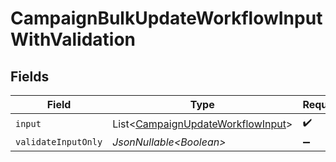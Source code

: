 # CampaignBulkUpdateWorkflowInputWithValidation


## Fields

| Field                                                                                        | Type                                                                                         | Required                                                                                     | Description                                                                                  |
| -------------------------------------------------------------------------------------------- | -------------------------------------------------------------------------------------------- | -------------------------------------------------------------------------------------------- | -------------------------------------------------------------------------------------------- |
| `input`                                                                                      | List\<[CampaignUpdateWorkflowInput](../../models/components/CampaignUpdateWorkflowInput.md)> | :heavy_check_mark:                                                                           | N/A                                                                                          |
| `validateInputOnly`                                                                          | *JsonNullable\<Boolean>*                                                                     | :heavy_minus_sign:                                                                           | N/A                                                                                          |